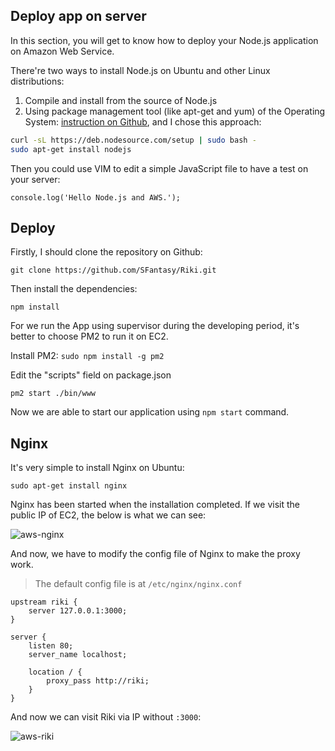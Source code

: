 ## Deploy app on server

In this section, you will get to know how to deploy your Node.js application on Amazon Web Service.

There're two ways to install Node.js on Ubuntu and other Linux distributions:

1. Compile and install from the source of Node.js
2. Using package management tool (like apt-get and yum) of the Operating System: [instruction on Github]((https://github.com/joyent/node/wiki/Installing-Node.js-via-package-manager#debian-and-ubuntu-based-linux-distributions)), and I chose this approach:

```sh
curl -sL https://deb.nodesource.com/setup | sudo bash -
sudo apt-get install nodejs
```

Then you could use VIM to edit a simple JavaScript file to have a test on your server:

```
console.log('Hello Node.js and AWS.');
```

## Deploy

Firstly, I should clone the repository on Github:

```
git clone https://github.com/SFantasy/Riki.git
```

Then install the dependencies:

```
npm install
```

For we run the App using supervisor during the developing period, it's better to choose PM2 to run it on EC2.

Install PM2: `sudo npm install -g pm2`

Edit the "scripts" field on package.json

```
pm2 start ./bin/www
```

Now we are able to start our application using `npm start` command.

## Nginx

It's very simple to install Nginx on Ubuntu:

```
sudo apt-get install nginx
```

Nginx has been started when the installation completed. If we visit the public IP of EC2, the below is what we can see:

![aws-nginx](http://fantasyshao-blog.qiniudn.com/aws-nginx.png)

And now, we have to modify the config file of Nginx to make the proxy work.

> The default config file is at `/etc/nginx/nginx.conf`

```
upstream riki {
    server 127.0.0.1:3000;
}

server {
    listen 80;
    server_name localhost;

    location / {
        proxy_pass http://riki;
    }
}
```

And now we can visit Riki via IP without `:3000`:

![aws-riki](http://fantasyshao-blog.qiniudn.com/aws-riki-2.png)
